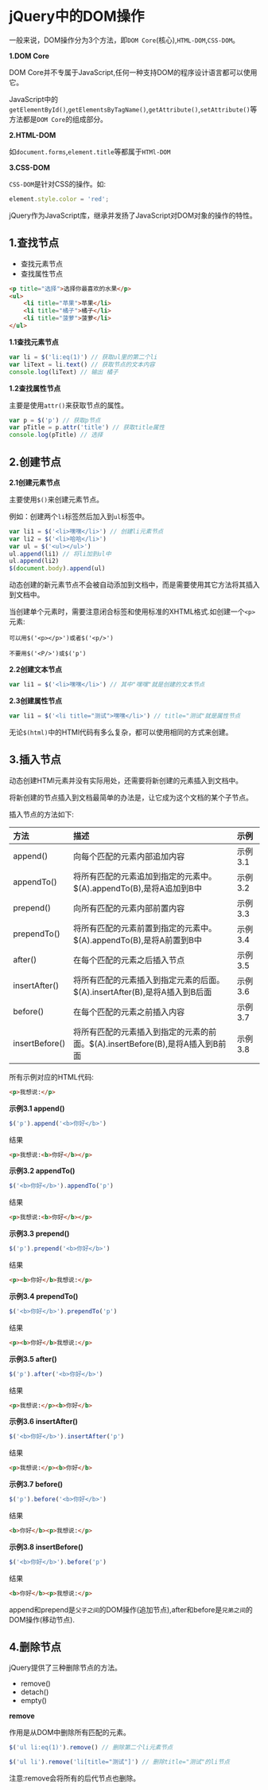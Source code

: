# jQuery中的DOM操作

一般来说，DOM操作分为3个方法，即`DOM Core`(核心),`HTML-DOM`,`CSS-DOM`。

**1.DOM Core**

DOM Core并不专属于JavaScript,任何一种支持DOM的程序设计语言都可以使用它。

JavaScript中的`getElementById()`,`getElementsByTagName()`,`getAttribute()`,`setAttribute()`等方法都是`DOM Core`的组成部分。

**2.HTML-DOM**

如`document.forms`,`element.title`等都属于`HTMl-DOM`

**3.CSS-DOM**

`CSS-DOM`是针对CSS的操作。如:

```javascript
element.style.color = 'red';
```

jQuery作为JavaScript库，继承并发扬了JavaScript对DOM对象的操作的特性。

## 1.查找节点

- 查找元素节点
- 查找属性节点

```html
<p title="选择">选择你最喜欢的水果</p>
<ul>
    <li title="苹果">苹果</li>
    <li title="橘子">橘子</li>
    <li title="菠萝">菠萝</li>
</ul>
```

**1.1查找元素节点**

```javascript
var li = $('li:eq(1)') // 获取ul里的第二个li
var liText = li.text() // 获取节点的文本内容
console.log(liText) // 输出 橘子
```

**1.2查找属性节点**

主要是使用`attr()`来获取节点的属性。

```javascript
var p = $('p') // 获取p节点
var pTitle = p.attr('title') // 获取title属性
console.log(pTitle) // 选择
```

## 2.创建节点

**2.1创建元素节点**

主要使用`$()`来创建元素节点。

例如：创建两个`li`标签然后加入到`ul`标签中。

```javascript
var li1 = $('<li>嘿嘿</li>') // 创建li元素节点
var li2 = $('<li>哈哈</li>')
var ul = $('<ul></ul>')
ul.append(li1) // 将li加到ul中
ul.append(li2)
$(document.body).append(ul)
```

动态创建的新元素节点不会被自动添加到文档中，而是需要使用其它方法将其插入到文档中。

当创建单个元素时，需要注意闭合标签和使用标准的XHTML格式.如创建一个`<p>`元素:

```
可以用$('<p></p>')或者$('<p/>')

不要用$('<P/>')或$('p')
```

**2.2创建文本节点**

```javascript
var li1 = $('<li>嘿嘿</li>') // 其中"嘿嘿"就是创建的文本节点
```

**2.3创建属性节点**

```javascript
var li1 = $('<li title="测试">嘿嘿</li>') // title="测试"就是属性节点
```

无论`$(html)`中的HTMl代码有多么复杂，都可以使用相同的方式来创建。

## 3.插入节点

动态创建HTMl元素并没有实际用处，还需要将新创建的元素插入到文档中。

将新创建的节点插入到文档最简单的办法是，让它成为这个文档的某个子节点。

插入节点的方法如下:

方法             | 描述                                                 | 示例
:------------- | :------------------------------------------------- | :-----
append()       | 向每个匹配的元素内部追加内容                                     | 示例3.1
appendTo()     | 将所有匹配的元素追加到指定的元素中。$(A).appendTo(B),是将A追加到B中        | 示例3.2
prepend()      | 向所有匹配的元素内部前置内容                                     | 示例3.3
prependTo()    | 将所有匹配的元素前置到指定的元素中。$(A).appendTo(B),是将A前置到B中        | 示例3.4
after()        | 在每个匹配的元素之后插入节点                                     | 示例 3.5
insertAfter()  | 将所有匹配的元素插入到指定元素的后面。$(A).insertAfter(B),是将A插入到B后面   | 示例 3.6
before()       | 在每个匹配的元素之前插入内容                                     | 示例 3.7
insertBefore() | 将所有匹配的元素插入到指定的元素的前面。$(A).insertBefore(B),是将A插入到B前面 | 示例 3.8

所有示例对应的HTML代码:

```html
<p>我想说:</p>
```

**示例3.1 append()**

```javascript
$('p').append('<b>你好</b>')
```

结果

```html
<p>我想说:<b>你好</b></p>
```

**示例3.2 appendTo()**

```javascript
$('<b>你好</b>').appendTo('p')
```

结果

```html
<p>我想说:<b>你好</b></p>
```

**示例3.3 prepend()**

```javascript
$('p').prepend('<b>你好</b>')
```

结果

```html
<p><b>你好</b>我想说:</p>
```

**示例3.4 prependTo()**

```javascript
$('<b>你好</b>').prependTo('p')
```

结果

```html
<p><b>你好</b>我想说:</p>
```

**示例3.5 after()**

```javascript
$('p').after('<b>你好</b>')
```

结果

```html
<p>我想说:</p><b>你好</b>
```

**示例3.6 insertAfter()**

```javascript
$('<b>你好</b>').insertAfter('p')
```

结果

```html
<p>我想说:</p><b>你好</b>
```

**示例3.7 before()**

```javascript
$('p').before('<b>你好</b>')
```

结果

```html
<b>你好</b><p>我想说:</p>
```

**示例3.8 insertBefore()**

```javascript
$('<b>你好</b>').before('p')
```

结果

```html
<b>你好</b><p>我想说:</p>
```

append和prepend是`父子之间`的DOM操作(追加节点),after和before是`兄弟之间`的DOM操作(移动节点).

## 4.删除节点

jQuery提供了三种删除节点的方法。

- remove()
- detach()
- empty()

**remove**

作用是从DOM中删除所有匹配的元素。

```javascript
$('ul li:eq(1)').remove() // 删除第二个li元素节点
```

```javascript
$('ul li').remove('li[title="测试"]') // 删除title="测试"的li节点
```

注意:remove会将所有的后代节点也删除。
